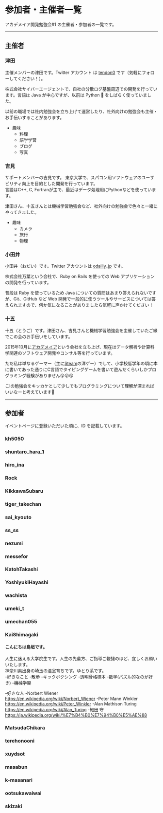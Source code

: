 # 参加者・主催者一覧

アカデメイア開発勉強会#1 の主催者・参加者の一覧です。

---

## 主催者

### 津田

主催メンバーの津田です。Twitter アカウント は [tendon0](https://twitter.com/tendon0) です（気軽にフォローしてください！）。

株式会社サイバーエージェントで、自社の分散ログ基盤周辺での開発を行っています。言語は Java が中心ですが、以前は Python :snake: をしばらく使っていました。

以前の職場では社内勉強会を立ち上げて運営したり、社外向けの勉強会も主催・お手伝いすることがあります。

* 趣味
  * 料理
  * 語学学習
  * ブログ
  * 写真

### 吉見

サポートメンバーの吉見です。
東京大学で、スパコン用ソフトウェアのユーザビリティ向上を目的とした開発を行っています。  
言語はC++, C, Fortranが主で、最近はデータ処理用にPythonなどを使っています。  

津田さん、十五さんとは機械学習勉強会など、社外向けの勉強会で色々と一緒にやってきました。  

* 趣味
    * カメラ
    * 旅行
    * 物理

### 小田井

小田井（おだい）です。Twitter アカウントは [odailly_jp](https://twitter.com/odailly_jp) です。

株式会社万葉という会社で、Ruby on Rails を使っての Web アプリケーションの開発を行っています。

普段は Ruby を使っているため Java についての質問はあまり答えられないですが、Git、GitHub など Web 開発で一般的に使うツールやサービスについては答えられますので、何か気になることがありましたら気軽に声かけてください！

### 十五

十五（とうご）です。津田さん、吉見さんと機械学習勉強会を主催していたご縁でこの会のお手伝いをしています。

2015年10月に[アカデメイア](http://www.academeia15.co.jp/)という会社を立ち上げ、現在はデータ解析や計算科学関連のソフトウェア開発やコンサル等を行っています。

ただ私は単なるゲーマー（主に[Steam](http://store.steampowered.com)の洋ゲー）でして、小学校低学年の頃に本に書いてあった通りにC言語でタイピングゲームを書いて遊んだくらいしかプログラミング経験がありません:dizzy_face::dizzy_face::dizzy_face:

こlの勉強会をキッカケとして少しでもプログラミングについて理解が深まればいいなーと考えています:turtle:

---

## 参加者
イベントページに登録いただいた順に、ID を記載しています。

### kh5050

### shuntaro_hara_1

### hiro_ina

### Rock

### KikkawaSubaru

### tiger_takechan

### sai_kyouto

### ss_ss

### nezumi

### messefor

### KatohTakashi

### YoshiyukiHayashi

### wachista

### umeki_t

### umechan055

### KaiShimagaki
#### こんにちは島垣です。<br>
 人生に迷える大学院生です。人生の先輩方、ご指導ご鞭撻のほど、宜しくお願いいたします。<br>
 神奈川県出身の埼玉の温室育ちです。ゆとり系です。<br>
 -好きなこと
 	-散歩
	-キックボクシング
	-透明骨格標本
	-数学(パズル的なのが好き)
	-~~機械学習~~

-好きな人
	-Norbert Wiener<br>
	https://en.wikipedia.org/wiki/Norbert_Wiener
	-Peter Mann Winkler<br>
	https://en.wikipedia.org/wiki/Peter_Winkler
	-Alan Mathison Turing<br>
	https://en.wikipedia.org/wiki/Alan_Turing
	-細田 守<br>
	https://ja.wikipedia.org/wiki/%E7%B4%B0%E7%94%B0%E5%AE%88
### MatsudaChikara

### terehonooni

### xuydsot

### masabun

### k-masanari

### ootsukawaiwai

### skizaki
